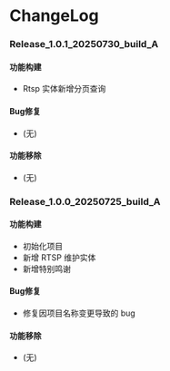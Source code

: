 # ChangeLog

### Release_1.0.1_20250730_build_A

#### 功能构建

- Rtsp 实体新增分页查询

#### Bug修复

- (无)

#### 功能移除

- (无)

### Release_1.0.0_20250725_build_A

#### 功能构建

- 初始化项目
- 新增 RTSP 维护实体
- 新增特别鸣谢

#### Bug修复

- 修复因项目名称变更导致的 bug

#### 功能移除

- (无)
